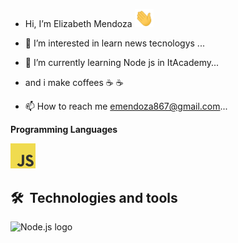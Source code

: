 - Hi, I’m Elizabeth Mendoza <img  src="https://raw.githubusercontent.com/ABSphreak/ABSphreak/master/gifs/Hi.gif" width="30px"></h1>
- 👀 I’m interested in learn news tecnologys ...
- 🌱 I’m currently learning Node js in ItAcademy...
- and i make coffees :coffee: :coffee:
 
- 📫 How to reach me emendoza867@gmail.com...


**Programming Languages**

<img alt="JS" title="JavaScript" width="40px" src="https://raw.githubusercontent.com/github/explore/master/topics/javascript/javascript.png">

 


## 🛠  Technologies and tools
<a name="learning-now"></a>

<img src="https://img.shields.io/badge/Node.js-282C34?logo=node.js&logoColor=339933" alt="Node.js logo" title="Node.js" height="25" />
 



<!---

emendoza20/emendoza20 is a ✨ special ✨ repository because its `README.md` (this file) appears on your GitHub profile.
You can click the Preview link to take a look at your changes.
--->
